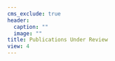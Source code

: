 ```yaml
---
cms_exclude: true
header:
  caption: ""
  image: ""
title: Publications Under Review
view: 4
---
```

